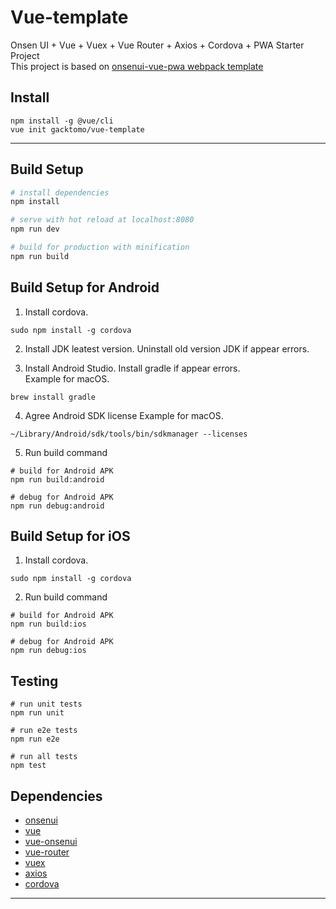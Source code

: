 # Vue-template

Onsen UI + Vue + Vuex + Vue Router + Axios + Cordova + PWA Starter Project  
This project is based on [onsenui-vue-pwa webpack template](https://github.com/OnsenUI/vue-pwa-webpack)

## Install
```
npm install -g @vue/cli
vue init gacktomo/vue-template
```
-------------------------------

## Build Setup

``` bash
# install dependencies
npm install

# serve with hot reload at localhost:8080
npm run dev

# build for production with minification
npm run build

```

## Build Setup for Android

1. Install cordova.
```
sudo npm install -g cordova
```
2. Install JDK leatest version. 
 Uninstall old version JDK if appear errors.  

3. Install Android Studio.
Install gradle if appear errors.  
Example for macOS. 
```
brew install gradle
```
4. Agree Android SDK license
Example for macOS. 
```
~/Library/Android/sdk/tools/bin/sdkmanager --licenses
```

5. Run build command
```
# build for Android APK
npm run build:android

# debug for Android APK
npm run debug:android
```

## Build Setup for iOS

1. Install cordova.
```
sudo npm install -g cordova
```
2. Run build command
```
# build for Android APK
npm run build:ios

# debug for Android APK
npm run debug:ios
```

## Testing 
```
# run unit tests
npm run unit

# run e2e tests
npm run e2e

# run all tests
npm test
```

## Dependencies 
- [onsenui](https://github.com/OnsenUI/OnsenUI)
- [vue](https://github.com/vuejs/vue)
- [vue-onsenui](https://github.com/OnsenUI/OnsenUI/tree/master/bindings/vue)
- [vue-router](https://github.com/vuejs/vue-router)
- [vuex](https://github.com/vuejs/vuex)
- [axios](https://github.com/mzabriskie/axios)
- [cordova](https://github.com/apache/cordova)

-------------------------------